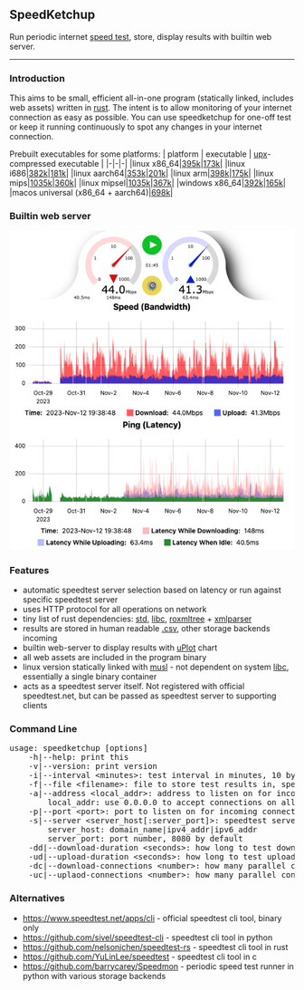 **SpeedKetchup**
------------------------------

Run periodic internet [speed test](https://speedtest.net), store, display results with builtin web server.

---
### Introduction

This aims to be small, efficient all-in-one program (statically linked, includes web assets) written in [rust](https://rust-lang.org).
The intent is to allow monitoring of your internet connection as easy as possible.
You can use speedketchup for one-off test or keep it running continuously to spot any changes in your internet connection.

Prebuilt executables for some platforms:
| platform | executable | [upx](https://upx.github.io/)-compressed executable |
|-|-|-|
|linux x86_64|[395k](https://github.com/gatispei/speedketchup-files/blob/main/bin/speedketchup-x64)|[173k](https://github.com/gatispei/speedketchup-files/blob/main/bin/speedketchup-x64-upx)|
|linux i686|[382k](https://github.com/gatispei/speedketchup-files/blob/main/bin/speedketchup-i686)|[181k](https://github.com/gatispei/speedketchup-files/blob/main/bin/speedketchup-i686-upx)|
|linux aarch64|[353k](https://github.com/gatispei/speedketchup-files/blob/main/bin/speedketchup-aarch64)|[201k](https://github.com/gatispei/speedketchup-files/blob/main/bin/speedketchup-aarch64-upx)|
|linux arm|[398k](https://github.com/gatispei/speedketchup-files/blob/main/bin/speedketchup-arm)|[175k](https://github.com/gatispei/speedketchup-files/blob/main/bin/speedketchup-arm-upx)|
|linux mips|[1035k](https://github.com/gatispei/speedketchup-files/blob/main/bin/speedketchup-mips)|[360k](https://github.com/gatispei/speedketchup-files/blob/main/bin/speedketchup-mips-upx)|
|linux mipsel|[1035k](https://github.com/gatispei/speedketchup-files/blob/main/bin/speedketchup-mipsel)|[367k](https://github.com/gatispei/speedketchup-files/blob/main/bin/speedketchup-mipsel-upx)|
|windows x86_64|[392k](https://github.com/gatispei/speedketchup-files/blob/main/bin/speedketchup-x64.exe)|[165k](https://github.com/gatispei/speedketchup-files/blob/main/bin/speedketchup-x64-upx.exe)|
|macos universal (x86_64 + aarch64)|[698k](https://github.com/gatispei/speedketchup-files/blob/main/bin/speedketchup-macos)|

### Builtin web server
![speedketchup webserver](https://github.com/gatispei/speedketchup-files/blob/main/img/ketchup.png "SpeedKetchup webserver")

### Features

- automatic speedtest server selection based on latency or run against specific speedtest server
- uses HTTP protocol for all operations on network
- tiny list of rust dependencies: [std](https://doc.rust-lang.org/std/index.html), [libc](https://crates.io/crates/libc), [roxmltree](https://crates.io/crates/roxmltree) + [xmlparser](https://crates.io/crates/xmlparser)
- results are stored in human readable [.csv](https://en.wikipedia.org/wiki/Comma-separated_values), other storage backends incoming
- builtin web-server to display results with [uPlot](https://github.com/leeoniya/uPlot) chart
- all web assets are included in the program binary
- linux version statically linked with [musl](https://musl.libc.org/) - not dependent on system [libc](https://en.wikipedia.org/wiki/C_standard_library), essentially a single binary container
- acts as a speedtest server itself. Not registered with official speedtest.net, but can be passed as speedtest server to supporting clients

### Command Line

<pre>
usage: speedketchup [options]
	-h|--help: print this
	-v|--version: print version
	-i|--interval &ltminutes&gt: test interval in minutes, 10 by default
	-f|--file &ltfilename&gt: file to store test results in, speedketchup-results.csv by default
	-a|--address &ltlocal_addr&gt: address to listen on for incoming connections, 127.0.0.1 by default
		local_addr: use 0.0.0.0 to accept connections on all addresses
	-p|--port &ltport&gt: port to listen on for incoming connections, 8080 by default
	-s|--server &ltserver_host[:server_port]&gt: speedtest server to use, avoids automatic server selection if specified
		server_host: domain_name|ipv4_addr|ipv6_addr
		server_port: port number, 8080 by default
	-dd|--download-duration &ltseconds&gt: how long to test download speed, 0 disables test, 10 seconds by default
	-ud|--upload-duration &ltseconds&gt: how long to test upload speed, 0 disables test, 10 seconds by default
	-dc|--download-connections &ltnumber&gt: how many parallel connections to make for download, 8 connections by default
	-uc|--uplaod-connections &ltnumber&gt: how many parallel connections to make for upload, 8 connections by default
</pre>

### Alternatives

- https://www.speedtest.net/apps/cli - official speedtest cli tool, binary only
- https://github.com/sivel/speedtest-cli - speedtest cli tool in python
- https://github.com/nelsonjchen/speedtest-rs - speedtest cli tool in rust
- https://github.com/YuLinLee/speedtest - speedtest cli tool in c
- https://github.com/barrycarey/Speedmon - periodic speed test runner in python with various storage backends
